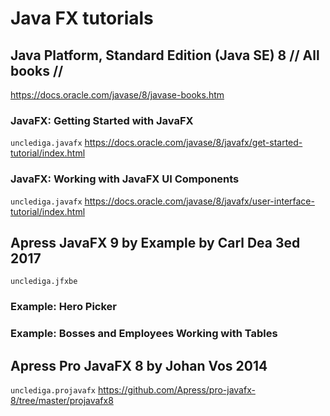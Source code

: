 
# Java FX tutorials
 
## Java Platform, Standard Edition (Java SE) 8 // All books // 

https://docs.oracle.com/javase/8/javase-books.htm

  ### JavaFX: Getting Started with JavaFX
`unclediga.javafx`
  https://docs.oracle.com/javase/8/javafx/get-started-tutorial/index.html

  ### JavaFX: Working with JavaFX UI Components
`unclediga.javafx`
  https://docs.oracle.com/javase/8/javafx/user-interface-tutorial/index.html

## Apress JavaFX 9 by Example by Carl Dea 3ed 2017 
`unclediga.jfxbe`  
### Example: Hero Picker
### Example: Bosses and Employees Working with Tables

## Apress Pro JavaFX 8  by Johan Vos 2014 
`unclediga.projavafx`
https://github.com/Apress/pro-javafx-8/tree/master/projavafx8